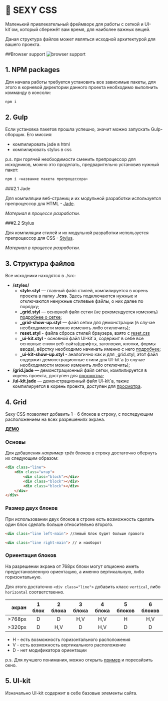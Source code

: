 # :lips: SEXY CSS
Маленький привлекательный фреймворк для работы с сеткой и UI-kit`ом, который сбережёт вам время, для наиболее важных вещей.

Даная структура файлов может являться исходной архитектурой для вашего проекта.

##Browser support
![browser support](http://take.ms/LzVjx)


## 1. NPM packages
Для начала работы требуется установить все зависимые пакеты, для этого в корневой директории данного проекта необходимо выполнить комманду в консоли:

```bash
npm i
```

## 2. Gulp
Если установка пакетов прошла успешно, значит можно запускать Gulp-сборщик. Его миссия:

- компилировать jade в html
- компилировать stylus в css

p.s. при горячей необходимости сменить препроцессор для исходников, можно это проделать, предварительно установив нужный пакет:

```bash
npm i <название пакета препроцессора>
```

###2.1 Jade

Для компиляции веб-страниц и их модульной разработки используется препроцессор для HTML - [Jade](http://jade-lang.com/).

*Материал в процессе разработки.*


###2.2 Stylus

Для компиляции стилей и их модульной разработки используется препроцессор для CSS - [Stylus](http://learnboost.github.io/stylus/).

*Материал в процессе разработки.*

## 3. Структура файлов
Все исходники находятся в ./src:

- **/styles/**
	- **style.styl** — главный файл стилей, компилируется в корень проекта в папку **./css**. 3десь подключаются нужные и отключаются ненужные стилевые файлы, о них далее по порядку;
	- **_grid.styl** — основной файл сетки (не рекомендуется изменять) [подробнее о сетке](#grid);
	- **_grid-show-up.styl** — файл сетки для демонстрации (в случае необходимости можно изменить либо отключить);
	- **reset.styl** - файла сброса стилей браузера, взято с [reset.css](http://meyerweb.com/eric/tools/css/reset/)
	- **_ui-kit.styl** - основной файл UI-kit`а, содержит в себе все основные стили веб-сайта(шрифты, заголовки, кнопки, формы ввода), вёрстку необходимо начинать именно с него [подробнее](#uikit);
	- **_ui-kit-show-up.styl** - аналогично как и для _grid.styl, этот файл содержит демонстрационные стили для UI-kit`а (в случае необходимости можно изменить либо отключить);
- **/grid.jade** — демонстрационный файл сетки, компилируется в корень проекта, доступен для [просмотра](./grid.html);
- **/ui-kit.jade** — демонстрационный файл UI-kit`a, также компилируется в корень проекта, доступен для [просмотра](./ui-kit.html).

<h2 id='grid'>4. Grid</h2>

Sexy CSS позволяет добавить 1 - 6 блоков в строку, с последующим расположением на всех разрешениях экрана.

[**ДЕМО**]()

### Основы
Для добавления *например трёх* блоков в строку достаточно обернуть их следующим образом:

```html
<div class="line">
	<div class="wrap">
		<div class="block"></div>
		<div class="block"></div>
		<div class="block"></div>
	</div>
</div>
```

### Размер двух блоков
При использовании двух блоков в строке есть возможность сделать один блок сделать больше относительно второго.

```html
<div class="line left-main"> //левый блок будет больше правого

<div class="line right-main"> // и наоборот
```

### Ориентация блоков

На разрешении экрана от 768px блоки могут опционно иметь предустановленную ориентацию, а именно вертикальнyю, либо горизонтальную.

Для этого достаточно `<div class="line">` добавить класс `vertical`, либо `horizontal` соответственно.

экран | 1 блок | 2 блока | 3 блока | 4 блока | 5 блоков | 6 блоков 
-----:|:------:|:-------:|:-------:|:-------:|:--------:|:-------:
>768px|   D    |    D    |   H,V   |   H,V   |    H     |   H,V  
>320px|   D    |   H,V   |    D    |   H,V   |    D     |    D  

* H - есть возможность горизонтального расположения
* V - есть возможность вертикального расположение
* D - нет модификатора ориентации

p.s. Для лучшего понимания, можно открыть [пример]() и поресайзить окно.



<h2 id='uikit'>5. UI-kit</h2>

Изначально UI-kit содержит в себе базовые элементы сайта. 
	
